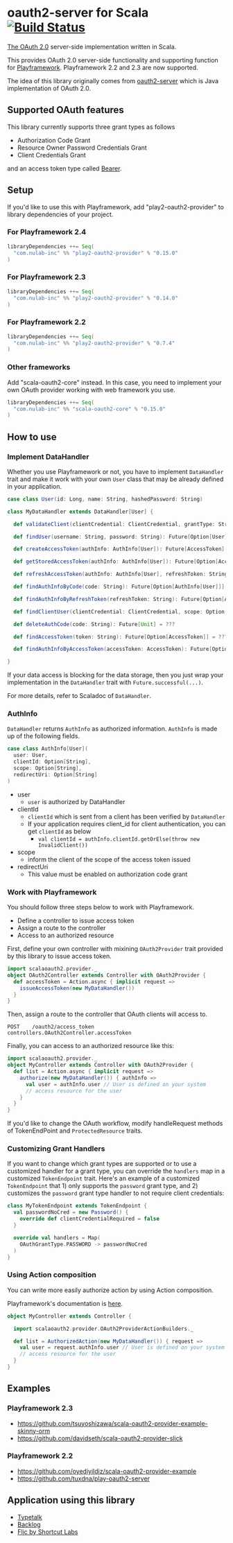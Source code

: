 # oauth2-server for Scala [![Build Status](https://travis-ci.org/nulab/scala-oauth2-provider.svg?branch=master)](https://travis-ci.org/nulab/scala-oauth2-provider)

[The OAuth 2.0](http://tools.ietf.org/html/rfc6749) server-side implementation written in Scala.

This provides OAuth 2.0 server-side functionality and supporting function for [Playframework](http://www.playframework.com/). Playframework 2.2 and 2.3 are now supported.

The idea of this library originally comes from [oauth2-server](https://github.com/yoichiro/oauth2-server) which is Java implementation of OAuth 2.0.

## Supported OAuth features

This library currently supports three grant types as follows

- Authorization Code Grant
- Resource Owner Password Credentials Grant
- Client Credentials Grant

and an access token type called [Bearer](http://tools.ietf.org/html/rfc6750).

## Setup

If you'd like to use this with Playframework, add "play2-oauth2-provider" to library dependencies of your project.

### For Playframework 2.4

```scala
libraryDependencies ++= Seq(
  "com.nulab-inc" %% "play2-oauth2-provider" % "0.15.0"
)
```

### For Playframework 2.3

```scala
libraryDependencies ++= Seq(
  "com.nulab-inc" %% "play2-oauth2-provider" % "0.14.0"
)
```

### For Playframework 2.2

```scala
libraryDependencies ++= Seq(
  "com.nulab-inc" %% "play2-oauth2-provider" % "0.7.4"
)
```

### Other frameworks

Add "scala-oauth2-core" instead. In this case, you need to implement your own OAuth provider working with web framework you use.

```scala
libraryDependencies ++= Seq(
  "com.nulab-inc" %% "scala-oauth2-core" % "0.15.0"
)
```

## How to use

### Implement DataHandler

Whether you use Playframework or not, you have to implement ```DataHandler``` trait and make it work with your own ```User``` class that may be already defined in your application.

```scala
case class User(id: Long, name: String, hashedPassword: String)

class MyDataHandler extends DataHandler[User] {

  def validateClient(clientCredential: ClientCredential, grantType: String): Future[Boolean] = ???

  def findUser(username: String, password: String): Future[Option[User]] = ???

  def createAccessToken(authInfo: AuthInfo[User]): Future[AccessToken] = ???

  def getStoredAccessToken(authInfo: AuthInfo[User]): Future[Option[AccessToken]] = ???

  def refreshAccessToken(authInfo: AuthInfo[User], refreshToken: String): Future[AccessToken] = ???

  def findAuthInfoByCode(code: String): Future[Option[AuthInfo[User]]] = ???

  def findAuthInfoByRefreshToken(refreshToken: String): Future[Option[AuthInfo[User]]] = ???

  def findClientUser(clientCredential: ClientCredential, scope: Option[String]): Future[Option[User]] = ???

  def deleteAuthCode(code: String): Future[Unit] = ???

  def findAccessToken(token: String): Future[Option[AccessToken]] = ???

  def findAuthInfoByAccessToken(accessToken: AccessToken): Future[Option[AuthInfo[User]]] = ???

}
```

If your data access is blocking for the data storage, then you just wrap your implementation in the ```DataHandler``` trait with ```Future.successful(...)```.

For more details, refer to Scaladoc of ```DataHandler```.

### AuthInfo

```DataHandler``` returns ```AuthInfo``` as authorized information.
```AuthInfo``` is made up of the following fields.

```scala
case class AuthInfo[User](
  user: User,
  clientId: Option[String],
  scope: Option[String],
  redirectUri: Option[String]
)
```

- user
  - ```user``` is authorized by DataHandler
- clientId
  - ```clientId``` which is sent from a client has been verified by ```DataHandler```
  - If your application requires client_id for client authentication, you can get ```clientId``` as below
    - ```val clientId = authInfo.clientId.getOrElse(throw new InvalidClient())```
- scope
  - inform the client of the scope of the access token issued
- redirectUri
  - This value must be enabled on authorization code grant

### Work with Playframework

You should follow three steps below to work with Playframework.

* Define a controller to issue access token
* Assign a route to the controller
* Access to an authorized resource

First, define your own controller with mixining ```OAuth2Provider``` trait provided by this library to issue access token.

```scala
import scalaoauth2.provider._
object OAuth2Controller extends Controller with OAuth2Provider {
  def accessToken = Action.async { implicit request =>
    issueAccessToken(new MyDataHandler())
  }
}
```

Then, assign a route to the controller that OAuth clients will access to.

```
POST    /oauth2/access_token                    controllers.OAuth2Controller.accessToken
```

Finally, you can access to an authorized resource like this:

```scala
import scalaoauth2.provider._
object MyController extends Controller with OAuth2Provider {
  def list = Action.async { implicit request =>
    authorize(new MyDataHandler()) { authInfo =>
      val user = authInfo.user // User is defined on your system
      // access resource for the user
    }
  }
}
```

If you'd like to change the OAuth workflow, modify handleRequest methods of TokenEndPoint and ```ProtectedResource``` traits.

### Customizing Grant Handlers

If you want to change which grant types are supported or to use a customized handler for a grant type, you can
override the ```handlers``` map in a customized ```TokenEndpoint``` trait.  Here's an example of a customized
```TokenEndpoint``` that 1) only supports the ```password``` grant type, and 2) customizes the ```password``` grant
type handler to not require client credentials:

```scala
class MyTokenEndpoint extends TokenEndpoint {
  val passwordNoCred = new Password() {
    override def clientCredentialRequired = false
  }

  override val handlers = Map(
    OAuthGrantType.PASSWORD -> passwordNoCred
  )
}
```

### Using Action composition

You can write more easily authorize action by using Action composition.

Playframework's documentation is [here](https://www.playframework.com/documentation/2.3.x/ScalaActionsComposition).

```scala
object MyController extends Controller {

  import scalaoauth2.provider.OAuth2ProviderActionBuilders._

  def list = AuthorizedAction(new MyDataHandler()) { request =>
    val user = request.authInfo.user // User is defined on your system
    // access resource for the user
  }
}
```

## Examples

### Playframework 2.3

- https://github.com/tsuyoshizawa/scala-oauth2-provider-example-skinny-orm
- https://github.com/davidseth/scala-oauth2-provider-slick

### Playframework 2.2

- https://github.com/oyediyildiz/scala-oauth2-provider-example
- https://github.com/tuxdna/play-oauth2-server

## Application using this library

- [Typetalk](https://typetalk.in/)
- [Backlog](https://backlogtool.com/)
- [Flic by Shortcut Labs](https://flic.io/)
